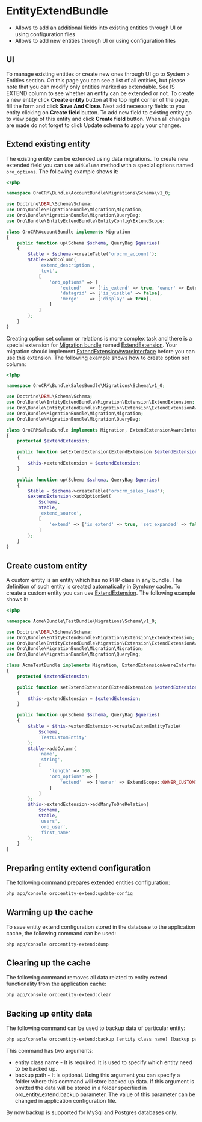 EntityExtendBundle
==================
- Allows to add an additional fields into existing entities through UI or using configuration files
- Allows to add new entities through UI or using configuration files

UI
--
To manage existing entities or create new ones through UI go to System > Entities section. On this page you can see a list of all entities, but please note that you can modify only entities marked as extendable. See IS EXTEND column to see whether an entity can be extended or not. To create a new entity click **Create entity** button at the top right corner of the page, fill the form and click **Save And Close**. Next add necessary fields to you entity clicking on **Create field** button. To add new field to existing entity go to view page of this entity and click **Create field** button. When all changes are made do not forget to click Update schema to apply your changes.

Extend existing entity
----------------------
The existing entity can be extended using data migrations. To create new extended field you can use `addColumn` method with a special options named `oro_options`. The following example shows it:
``` php
<?php

namespace OroCRM\Bundle\AccountBundle\Migrations\Schema\v1_0;

use Doctrine\DBAL\Schema\Schema;
use Oro\Bundle\MigrationBundle\Migration\Migration;
use Oro\Bundle\MigrationBundle\Migration\QueryBag;
use Oro\Bundle\EntityExtendBundle\EntityConfig\ExtendScope;

class OroCRMAccountBundle implements Migration
{
    public function up(Schema $schema, QueryBag $queries)
    {
        $table = $schema->createTable('orocrm_account');
        $table->addColumn(
            'extend_description',
            'text',
            [
                'oro_options' => [
                    'extend'   => ['is_extend' => true, 'owner' => ExtendScope::OWNER_CUSTOM],
                    'datagrid' => ['is_visible' => false],
                    'merge'    => ['display' => true],
                ]
            ]
        );
    }
}
```
Creating option set column or relations is more complex task and there is a special extension for [Migration bundle](../MigrationBundle/README.md#extensions-for-database-structure-migrations) named [ExtendExtension](Migration/Extension/ExtendExtension.php). Your migration should implement [ExtendExtensionAwareInterface](Migration/Extension/ExtendExtension.php) before you can use this extension. The following example shows how to create option set column:
``` php
<?php

namespace OroCRM\Bundle\SalesBundle\Migrations\Schema\v1_0;

use Doctrine\DBAL\Schema\Schema;
use Oro\Bundle\EntityExtendBundle\Migration\Extension\ExtendExtension;
use Oro\Bundle\EntityExtendBundle\Migration\Extension\ExtendExtensionAwareInterface;
use Oro\Bundle\MigrationBundle\Migration\Migration;
use Oro\Bundle\MigrationBundle\Migration\QueryBag;

class OroCRMSalesBundle implements Migration, ExtendExtensionAwareInterface
{
    protected $extendExtension;

    public function setExtendExtension(ExtendExtension $extendExtension)
    {
        $this->extendExtension = $extendExtension;
    }

    public function up(Schema $schema, QueryBag $queries)
    {
        $table = $schema->createTable('orocrm_sales_lead');
        $extendExtension->addOptionSet(
            $schema,
            $table,
            'extend_source',
            [
                'extend' => ['is_extend' => true, 'set_expanded' => false]
            ]
        );
    }
}
```
Create custom entity
--------------------
A custom entity is an entity which has no PHP class in any bundle. The definition of such entity is created automatically in Symfony cache. To create a custom entity you can use [ExtendExtension](Migration/Extension/ExtendExtension.php). The following example shows it:
``` php
<?php

namespace Acme\Bundle\TestBundle\Migrations\Schema\v1_0;

use Doctrine\DBAL\Schema\Schema;
use Oro\Bundle\EntityExtendBundle\Migration\Extension\ExtendExtension;
use Oro\Bundle\EntityExtendBundle\Migration\Extension\ExtendExtensionAwareInterface;
use Oro\Bundle\MigrationBundle\Migration\Migration;
use Oro\Bundle\MigrationBundle\Migration\QueryBag;

class AcmeTestBundle implements Migration, ExtendExtensionAwareInterface
{
    protected $extendExtension;

    public function setExtendExtension(ExtendExtension $extendExtension)
    {
        $this->extendExtension = $extendExtension;
    }

    public function up(Schema $schema, QueryBag $queries)
    {
        $table = $this->extendExtension->createCustomEntityTable(
            $schema,
            'TestCustomEntity'
        );
        $table->addColumn(
            'name',
            'string',
            [
                'length' => 100,
                'oro_options' => [
                    'extend'  => ['owner' => ExtendScope::OWNER_CUSTOM],
                ]
            ]
        );
        $this->extendExtension->addManyToOneRelation(
            $schema,
            $table,
            'users',
            'oro_user',
            'first_name'
        );
    }
}
```

Preparing entity extend configuration
-------------------------------------
The following command prepares extended entities configuration:
```bash
php app/console oro:entity-extend:update-config
```

Warming up the cache
--------------------
To save entity extend configuration stored in the database to the application cache, the following command can be used:
```bash
php app/console oro:entity-extend:dump
```

Clearing up the cache
---------------------
The following command removes all data related to entity extend functionality from the application cache:
```bash
php app/console oro:entity-extend:clear
```

Backing up entity data
----------------------
The following command can be used to backup data of particular entity:
```bash
php app/console oro:entity-extend:backup [entity class name] [backup path]
```
This command has two arguments:
 - entity class name - It is required. It is used to specify which entity need to be backed up.
 - backup path - It is optional. Using this argument you can specify a folder where this command will store backed up data. If this argument is omitted the data will be stored in a folder specified in oro_entity_extend.backup parameter. The value of this parameter can be changed in application configuration file.

By now backup is supported for MySql and Postgres databases only.
